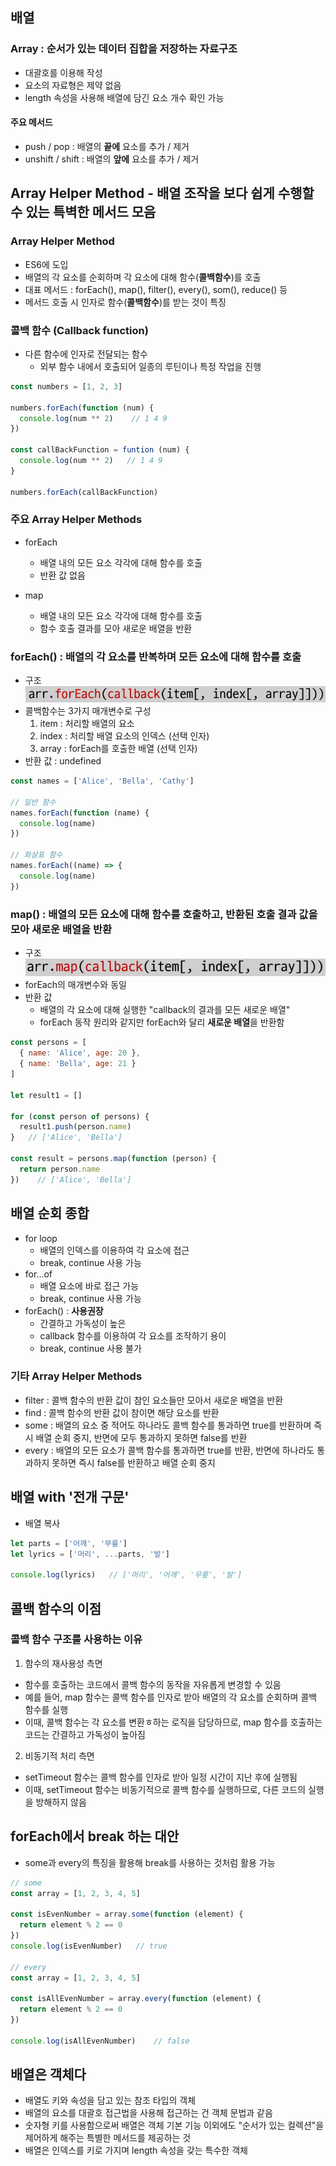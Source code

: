 ## 배열
### Array : 순서가 있는 데이터 집합을 저장하는 자료구조
- 대괄호를 이용해 작성
- 요소의 자료형은 제약 없음
- length 속성을 사용해 배열에 담긴 요소 개수 확인 가능

#### 주요 메서드
- push / pop : 배열의 **끝에** 요소를 추가 / 제거
- unshift / shift : 배열의 **앞에** 요소를 추가 / 제거


## Array Helper Method - 배열 조작을 보다 쉽게 수행할 수 있는 특벽한 메서드 모음
### Array Helper Method
- ES6에 도입
- 배열의 각 요소를 순회하며 각 요소에 대해 함수(**콜백함수**)를 호출
- 대표 메서드 : forEach(), map(), filter(), every(), som(), reduce() 등
- 메서드 호출 시 인자로 함수(**콜백함수**)를 받는 것이 특징


### 콜백 함수 (Callback function)
- 다른 함수에 인자로 전달되는 함수
  - 외부 함수 내에서 호출되어 일종의 루틴이나 특정 작업을 진행
```javascript
const numbers = [1, 2, 3]

numbers.forEach(function (num) {
  console.log(num ** 2)    // 1 4 9
})

const callBackFunction = funtion (num) {
  console.log(num ** 2)   // 1 4 9
}

numbers.forEach(callBackFunction)
```


### 주요 Array Helper Methods
- forEach
  - 배열 내의 모든 요소 각각에 대해 함수를 호출
  - 반환 값 없음

- map
  - 배열 내의 모든 요소 각각에 대해 함수를 호출
  - 함수 호출 결과를 모아 새로운 배열을 반환


### forEach() : 배열의 각 요소를 반복하며 모든 요소에 대해 함수를 호출
- 구조
![alt text](image.png)
- 콜백함수는 3가지 매개변수로 구성
  1. item : 처리할 배열의 요소
  2. index : 처리할 배열 요소의 인덱스 (선택 인자)
  3. array : forEach를 호출한 배열 (선택 인자)
- 반환 값 : undefined

```javascript
const names = ['Alice', 'Bella', 'Cathy']

// 일반 함수
names.forEach(function (name) {
  console.log(name)
})

// 화살표 함수
names.forEach((name) => {
  console.log(name)
})
```


### map() : 배열의 모든 요소에 대해 함수를 호출하고, 반환된 호출 결과 값을 모아 새로운 배열을 반환
- 구조
![alt text](image-1.png)
- forEach의 매개변수와 동일
- 반환 값
  - 배열의 각 요소에 대해 실행한 "callback의 결과를 모든 새로운 배열"
  - forEach 동작 원리와 같지만 forEach와 달리 **새로운 배열**을 반환함

```javascript
const persons = [
  { name: 'Alice', age: 20 },
  { name: 'Bella', age: 21 }
]

let result1 = []

for (const person of persons) {
  result1.push(person.name)
}   // ['Alice', 'Bella']

const result = persons.map(function (person) {
  return person.name
})    // ['Alice', 'Bella']
```


## 배열 순회 종합
- for loop
  - 배열의 인덱스를 이용하여 각 요소에 접근
  - break, continue 사용 가능
- for...of
  - 배열 요소에 바로 접근 가능
  - break, continue 사용 가능
- forEach() : **사용권장**
  - 간결하고 가독성이 높은
  - callback 함수를 이용하여 각 요소를 조작하기 용이
  - break, continue 사용 불가


### 기타 Array Helper Methods
- filter : 콜백 함수의 반환 값이 참인 요소들만 모아서 새로운 배열을 반환
- find : 콜백 함수의 반환 값이 참이면 해당 요소를 반환
- some : 배열의 요소 중 적어도 하나라도 콜백 함수를 통과하면 true를 반환하며 즉시 배열 순회 중지, 반면에 모두 통과하지 못하면 false를 반환
- every : 배열의 모든 요소가 콜백 함수를 통과하면 true를 반환, 반면에 하나라도 통과하지 못하면 즉시 false를 반환하고 배열 순회 중지


## 배열 with '전개 구문'
- 배열 복사
```javascript
let parts = ['어깨', '무릎']
let lyrics = ['머리', ...parts, '발']

console.log(lyrics)   // ['머리', '어깨', '무릎', '발']
```


## 콜백 함수의 이점
### 콜백 함수 구조를 사용하는 이유
1. 함수의 재사용성 측면
  - 함수를 호출하는 코드에서 콜백 함수의 동작을 자유롭게 변경할 수 있음
  - 예를 들어, map 함수는 콜백 함수를 인자로 받아 배열의 각 요소를 순회하며 콜백 함수를 실행
  - 이때, 콜백 함수는 각 요소를 변환ㅎ하는 로직을 담당하므로, map 함수를 호출하는 코드는 간결하고 가독성이 높아짐
2. 비동기적 처리 측면
  - setTimeout 함수는 콜백 함수를 인자로 받아 일정 시간이 지난 후에 실행됨
  - 이때, setTimeout 함수는 비동기적으로 콜백 함수를 실행하므로, 다른 코드의 실행을 방해하지 않음


## forEach에서 break 하는 대안
- some과 every의 특징을 활용해 break를 사용하는 것처럼 활용 가능
```javascript
// some
const array = [1, 2, 3, 4, 5]

const isEvenNumber = array.some(function (element) {
  return element % 2 == 0
})
console.log(isEvenNumber)   // true

// every
const array = [1, 2, 3, 4, 5]

const isAllEvenNumber = array.every(function (element) {
  return element % 2 == 0
})

console.log(isAllEvenNumber)    // false
```


## 배열은 객체다
- 배열도 키와 속성을 담고 있는 참조 타입의 객체
- 배열의 요소를 대괄호 접근법을 사용해 접근하는 건 객체 문법과 같음
- 숫자형 키를 사용함으로써 배열은 객체 기본 기능 이외에도 "순서가 있는 컬렉션"을 제어하게 해주는 특별한 메서드를 제공하는 것
- 배열은 인덱스를 키로 가지며 length 속성을 갖는 특수한 객체